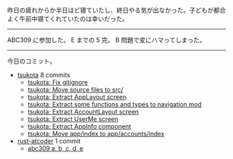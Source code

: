 昨日の疲れからか半日ほど寝ていたし、終日やる気が出なかった。子どもが都合よく午前中寝てくれていたのは幸いだった。

---

ABC309 に参加した。 E までの 5 完。 B 問題で変にハマってしまった。

---

今日のコミット。

- [tsukota](https://github.com/bouzuya/tsukota) 8 commits
  - [tsukota: Fix gitignore](https://github.com/bouzuya/tsukota/commit/93552106375e89a41433d9ebb6378f75cacd7d65)
  - [tsukota: Move source files to src/](https://github.com/bouzuya/tsukota/commit/ecb3adb5d269aa779632f3421821a6bb188d19cb)
  - [tsukota: Extract AppLayout screen](https://github.com/bouzuya/tsukota/commit/1c9db612e379abc804dce526ee8fd3fecc3f74e2)
  - [tsukota: Extract some functions and types to navigation mod](https://github.com/bouzuya/tsukota/commit/86295920ad4ef7467ec6eea4a37fdeab2890a1a1)
  - [tsukota: Extract AccountLayout screen](https://github.com/bouzuya/tsukota/commit/e4f6c859955f5a9ced56037acf4705c46401b80f)
  - [tsukota: Extract UserMe screen](https://github.com/bouzuya/tsukota/commit/d387bc5b82c0eaee686c0e35e097e88c31e8ff62)
  - [tsukota: Extract AppInfo component](https://github.com/bouzuya/tsukota/commit/34bc3e6d4f1949e79b4708e1508d7f7f24f09302)
  - [tsukota: Move app/index to app/accounts/index](https://github.com/bouzuya/tsukota/commit/7c277ff30856feedb6ad15521fb117a903e58883)
- [rust-atcoder](https://github.com/bouzuya/rust-atcoder) 1 commit
  - [abc309 a, b, c, d, e](https://github.com/bouzuya/rust-atcoder/commit/fc22fd438d3222d5e5a2f95b63dfc553c52fcf44)
